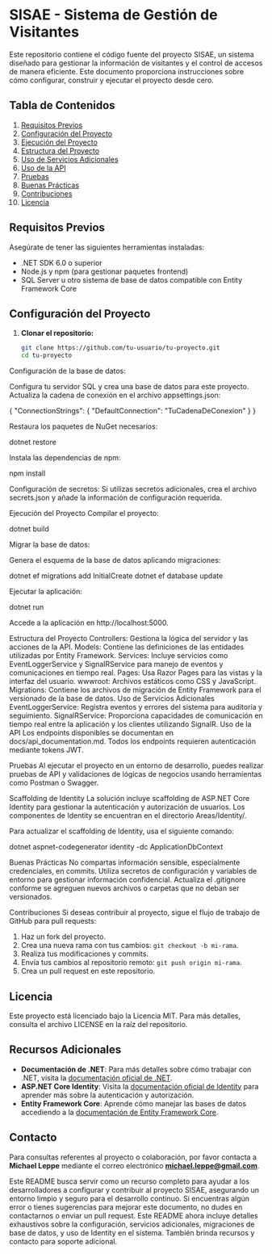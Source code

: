 # SISAE - Sistema de Gestión de Visitantes

Este repositorio contiene el código fuente del proyecto SISAE, un sistema diseñado para gestionar la información de visitantes y el control de accesos de manera eficiente. Este documento proporciona instrucciones sobre cómo configurar, construir y ejecutar el proyecto desde cero.

## Tabla de Contenidos

1. [Requisitos Previos](#requisitos-previos)
2. [Configuración del Proyecto](#configuración-del-proyecto)
3. [Ejecución del Proyecto](#ejecución-del-proyecto)
4. [Estructura del Proyecto](#estructura-del-proyecto)
5. [Uso de Servicios Adicionales](#uso-de-servicios-adicionales)
6. [Uso de la API](#uso-de-la-api)
7. [Pruebas](#pruebas)
8. [Buenas Prácticas](#buenas-prácticas)
9. [Contribuciones](#contribuciones)
10. [Licencia](#licencia)

## Requisitos Previos

Asegúrate de tener las siguientes herramientas instaladas:

- .NET SDK 6.0 o superior
- Node.js y npm (para gestionar paquetes frontend)
- SQL Server u otro sistema de base de datos compatible con Entity Framework Core

## Configuración del Proyecto

1. **Clonar el repositorio:**

   ```bash
   git clone https://github.com/tu-usuario/tu-proyecto.git
   cd tu-proyecto
Configuración de la base de datos:

Configura tu servidor SQL y crea una base de datos para este proyecto. Actualiza la cadena de conexión en el archivo appsettings.json:

{
  "ConnectionStrings": {
    "DefaultConnection": "TuCadenaDeConexion"
  }
}

Restaura los paquetes de NuGet necesarios:

dotnet restore

Instala las dependencias de npm:

npm install

Configuración de secretos:
Si utilizas secretos adicionales, crea el archivo secrets.json y añade la información de configuración requerida.

Ejecución del Proyecto
Compilar el proyecto:

dotnet build

Migrar la base de datos:

Genera el esquema de la base de datos aplicando migraciones:

dotnet ef migrations add InitialCreate
dotnet ef database update

Ejecutar la aplicación:

dotnet run

Accede a la aplicación en http://localhost:5000.

Estructura del Proyecto
Controllers: Gestiona la lógica del servidor y las acciones de la API.
Models: Contiene las definiciones de las entidades utilizadas por Entity Framework.
Services: Incluye servicios como EventLoggerService y SignalRService para manejo de eventos y comunicaciones en tiempo real.
Pages: Usa Razor Pages para las vistas y la interfaz del usuario.
wwwroot: Archivos estáticos como CSS y JavaScript.
Migrations: Contiene los archivos de migración de Entity Framework para el versionado de la base de datos.
Uso de Servicios Adicionales
EventLoggerService: Registra eventos y errores del sistema para auditoría y seguimiento.
SignalRService: Proporciona capacidades de comunicación en tiempo real entre la aplicación y los clientes utilizando SignalR.
Uso de la API
Los endpoints disponibles se documentan en docs/api_documentation.md. Todos los endpoints requieren autenticación mediante tokens JWT.

Pruebas
Al ejecutar el proyecto en un entorno de desarrollo, puedes realizar pruebas de API y validaciones de lógicas de negocios usando herramientas como Postman o Swagger.

Scaffolding de Identity
La solución incluye scaffolding de ASP.NET Core Identity para gestionar la autenticación y autorización de usuarios. Los componentes de Identity se encuentran en el directorio Areas/Identity/.

Para actualizar el scaffolding de Identity, usa el siguiente comando:

dotnet aspnet-codegenerator identity -dc ApplicationDbContext

Buenas Prácticas
No compartas información sensible, especialmente credenciales, en commits.
Utiliza secretos de configuración y variables de entorno para gestionar información confidencial.
Actualiza el .gitignore conforme se agreguen nuevos archivos o carpetas que no deban ser versionados.

Contribuciones
Si deseas contribuir al proyecto, sigue el flujo de trabajo de GitHub para pull requests:

1. Haz un fork del proyecto.
2. Crea una nueva rama con tus cambios: `git checkout -b mi-rama`.
3. Realiza tus modificaciones y commits.
4. Envía tus cambios al repositorio remoto: `git push origin mi-rama`.
5. Crea un pull request en este repositorio.

## Licencia

Este proyecto está licenciado bajo la Licencia MIT. Para más detalles, consulta el archivo LICENSE en la raíz del repositorio.

## Recursos Adicionales

- **Documentación de .NET**: Para más detalles sobre cómo trabajar con .NET, visita la [documentación oficial de .NET](https://docs.microsoft.com/dotnet/).
- **ASP.NET Core Identity**: Visita la [documentación oficial de Identity](https://docs.microsoft.com/aspnet/core/security/authentication/identity) para aprender más sobre la autenticación y autorización.
- **Entity Framework Core**: Aprende cómo manejar las bases de datos accediendo a la [documentación de Entity Framework Core](https://docs.microsoft.com/ef/core/).

## Contacto

Para consultas referentes al proyecto o colaboración, por favor contacta a **Michael Leppe** mediante el correo electrónico **michael.leppe@gmail.com**.

Este README busca servir como un recurso completo para ayudar a los desarrolladores a configurar y contribuir al proyecto SISAE, asegurando un entorno limpio y seguro para el desarrollo continuo. Si encuentras algún error o tienes sugerencias para mejorar este documento, no dudes en contactarnos o enviar un pull request.
Este README ahora incluye detalles exhaustivos sobre la configuración, servicios adicionales, migraciones de base de datos, y uso de Identity en el sistema. También brinda recursos y contacto para soporte adicional.